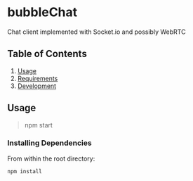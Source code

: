 # bubbleChat

Chat client implemented with Socket.io and possibly WebRTC

## Table of Contents

1. [Usage](#Usage)
2. [Requirements](#requirements)
3. [Development](#development)

## Usage

> npm start

### Installing Dependencies

From within the root directory:

```sh
npm install
```
